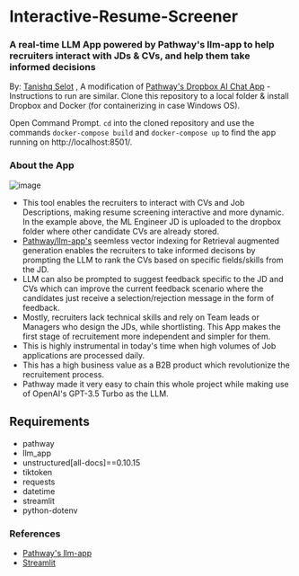 # Interactive-Resume-Screener
### A real-time LLM App powered by Pathway's llm-app to help recruiters interact with JDs &amp; CVs, and help them take informed decisions

By: [Tanishq Selot](https://github.com/tanishq150802) , A modification of [Pathway's Dropbox AI Chat App](https://github.com/pathway-labs/dropbox-ai-chat) - Instructions to run are similar. Clone this repository to a local folder & install Dropbox and Docker (for containerizing in case Windows OS). 

Open Command Prompt. ```cd``` into the cloned repository and use the commands ```docker-compose build``` and ```docker-compose up``` to find the app running on http://localhost:8501/.

### About the App
![image](https://github.com/tanishq150802/Interactive-Resume-Screener/assets/81608921/1c670e25-bb30-44f3-aeb3-ed0db4bec646)
* This tool enables the recruiters to interact with CVs and Job Descriptions, making resume screening interactive and more dynamic. In the example above, the ML Engineer JD is uploaded to the dropbox folder where other candidate CVs are already stored. 
* [Pathway/llm-app's](https://github.com/pathwaycom/llm-app) seemless vector indexing for Retrieval augmented generation enables the recruiters to take informed decisons by prompting the LLM to rank the CVs based on specific fields/skills from the JD.
* LLM can also be prompted to suggest feedback specific to the JD and CVs which can improve the current feedback scenario where the candidates just receive a selection/rejection message in the form of feedback.
* Mostly, recruiters lack technical skills and rely on Team leads or Managers who design the JDs, while shortlisting. This App makes the first stage of recruitement more independent and simpler for them.
* This is highly instrumental in today's time when high volumes of Job applications are processed daily.
* This has a high business value as a B2B product which revolutionize the recruitement process.
* Pathway made it very easy to chain this whole project while making use of OpenAI's GPT-3.5 Turbo as the LLM.

## Requirements
* pathway
* llm_app
* unstructured[all-docs]==0.10.15
* tiktoken
* requests
* datetime
* streamlit
* python-dotenv

### References
* [Pathway's llm-app](https://github.com/pathwaycom/llm-app)
* [Streamlit](https://streamlit.io/)
